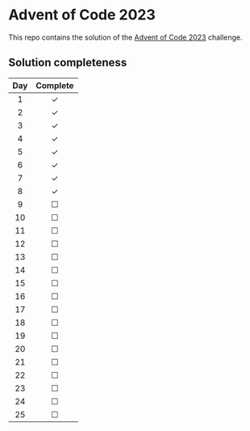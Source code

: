 # Advent of Code 2023

This repo contains the solution of the [Advent of Code 2023](https://adventofcode.com/) challenge.

## Solution completeness

| Day | Complete |
| :---: | :---: |
| 1 | &check; |
| 2 | &check; |
| 3 | &check; |
| 4 | &check; |
| 5 | &check; |
| 6 | &check; |
| 7 | &check; |
| 8 | &check; |
| 9 | &#x2610; |
| 10 | &#x2610; |
| 11 | &#x2610; |
| 12 | &#x2610; |
| 13 | &#x2610; |
| 14 | &#x2610; |
| 15 | &#x2610; |
| 16 | &#x2610; |
| 17 | &#x2610; |
| 18 | &#x2610; |
| 19 | &#x2610; |
| 20 | &#x2610; |
| 21 | &#x2610; |
| 22 | &#x2610; |
| 23 | &#x2610; |
| 24 | &#x2610; |
| 25 | &#x2610; |

